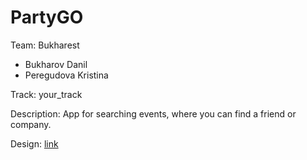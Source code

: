 # PartyGO
Team: Bukharest 
- Bukharov Danil 
- Peregudova Kristina 
  
Track: your_track

Description: App for searching events, where you can find a friend or company.

Design: [link](https://www.figma.com/file/xGFlZS1pjYEy9wm27BaJc0/PartyGo!?node-id=0%3A1)
